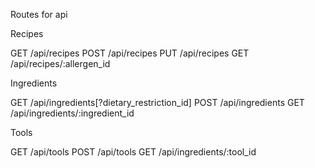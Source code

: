 Routes for api

Recipes

GET /api/recipes
POST /api/recipes
PUT /api/recipes
GET /api/recipes/:allergen_id

Ingredients

GET /api/ingredients[?dietary_restriction_id]
POST /api/ingredients
GET /api/ingredients/:ingredient_id

Tools

GET /api/tools
POST /api/tools
GET /api/ingredients/:tool_id
